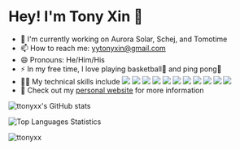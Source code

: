 # Hey! I'm **Tony Xin** 👋

- 🔭 I'm currently working on Aurora Solar, Schej, and Tomotime
- 📫 How to reach me: yytonyxin@gmail.com
- 😄 Pronouns: He/Him/His
- ⚡ In my free time, I love playing basketball🏀 and ping pong🏓
- 👨‍💻 My technical skills include ![](https://img.shields.io/badge/Vue-informational?style=flat&color=2bbc8a) ![](https://img.shields.io/badge/React-informational?style=flat&color=2bbc8a) ![](https://img.shields.io/badge/Vuetify-informational?style=flat&color=2bbc8a) ![](https://img.shields.io/badge/Java-informational?style=flat&color=2bbc8a) ![](https://img.shields.io/badge/Python-informational?style=flat&color=2bbc8a) ![](https://img.shields.io/badge/SQL-informational?style=flat&color=2bbc8a) ![](https://img.shields.io/badge/Firebase-informational?style=flat&color=2bbc8a) ![](https://img.shields.io/badge/MongoDB-informational?style=flat&color=2bbc8a) ![](https://img.shields.io/badge/PHP-informational?style=flat&color=2bbc8a) ![](https://img.shields.io/badge/Android_Studio-informational?style=flat&color=2bbc8a) ![](https://img.shields.io/badge/React_Native-informational?style=flat&color=2bbc8a)
- 🤙 Check out my [personal website](https://tonyxin.com) for more information

![ttonyxx's GitHub stats](https://github-readme-stats.vercel.app/api?username=ttonyxx&show_icons=true&theme=dark&count_private=true)

![Top Languages Statistics](https://github-readme-stats.vercel.app/api/top-langs/?username=ttonyxx&theme=dark) 

<img src="https://komarev.com/ghpvc/?username=ttonyxx" alt="ttonyxx" /> </p>

<!--
**TtonyxX/TtonyxX** is a ✨ _special_ ✨ repository because its `README.md` (this file) appears on your GitHub profile.

Here are some ideas to get you started:

- 🔭 I’m currently working on ...
- 🌱 I’m currently learning ...
- 👯 I’m looking to collaborate on ...
- 🤔 I’m looking for help with ...
- 💬 Ask me about ...
- 📫 How to reach me: ...
- 😄 Pronouns: ...
- ⚡ Fun fact: ...
-->
